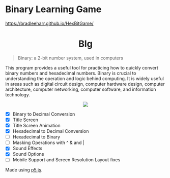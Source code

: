 # Binary Learning Game
https://bradleeharr.github.io/HexBitGame/
  <h1 align="center"> Blg </h1>
  
  >Binary: a 2-bit number system, used in computers

This program provides a useful tool for practicing how to quickly convert binary numbers and hexadecimal numbers.
Binary is crucial to understanding the operation and logic behind computing. It is widely useful in areas such as digital circuit design, computer hardware design, computer architecture, computer networking, computer software, and information technology. 




<p align="center"> 

  <img src="https://github.com/bradleeharr/blg/assets/56418392/1656bd4a-a7fa-47b7-8cdb-5f669ebc7b33">

</p>

- [x] Binary to Decimal Conversion
- [x] Title Screen
- [x] Title Screen Animation
- [x] Hexadecimal to Decimal Conversion
- [ ] Hexadecimal to Binary
- [ ] Masking Operations with ^ & and |
- [x] Sound Effects
- [x] Sound Options
- [ ] Mobile Support and Screen Resolution Layout fixes

Made using [p5.js](https://p5js.org/).
